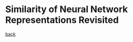# Similarity of Neural Network Representations Revisited


[back](https://github.com/YHJYH/Machine_Learning/blob/main/projects/Master_Thesis/papers/refs.md#content)
